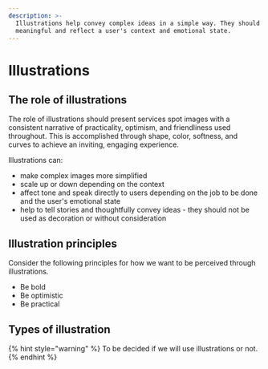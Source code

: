 ```yaml
---
description: >-
  Illustrations help convey complex ideas in a simple way. They should be
  meaningful and reflect a user's context and emotional state.
---
```


# Illustrations

## The role of illustrations

The role of illustrations should present services spot images with a consistent narrative of practicality, optimism, and friendliness used throughout. This is accomplished through shape, color, softness, and curves to achieve an inviting, engaging experience.

Illustrations can:

* make complex images more simplified
* scale up or down depending on the context
* affect tone and speak directly to users depending on the job to be done and the user's emotional state
* help to tell stories and thoughtfully convey ideas - they should not be used as decoration or without consideration

## Illustration principles

Consider the following principles for how we want to be perceived through illustrations.

* Be bold
* Be optimistic
* Be practical

## Types of illustration

{% hint style="warning" %}
To be decided if we will use illustrations or not.
{% endhint %}

